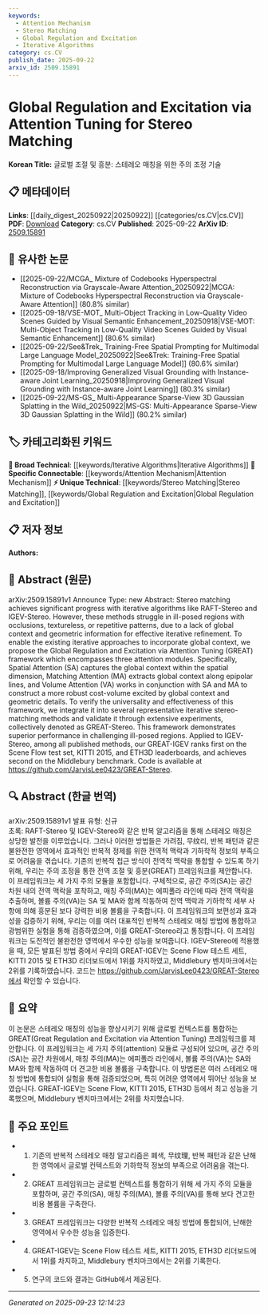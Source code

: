 ```yaml
---
keywords:
  - Attention Mechanism
  - Stereo Matching
  - Global Regulation and Excitation
  - Iterative Algorithms
category: cs.CV
publish_date: 2025-09-22
arxiv_id: 2509.15891
---
```


<!-- KEYWORD_LINKING_METADATA:
{
  "processed_timestamp": "2025-09-23T12:14:23.536845",
  "vocabulary_version": "1.0",
  "selected_keywords": [
    "Attention Mechanism",
    "Stereo Matching",
    "Global Regulation and Excitation",
    "Iterative Algorithms"
  ],
  "rejected_keywords": [],
  "similarity_scores": {
    "Attention Mechanism": 0.8,
    "Stereo Matching": 0.78,
    "Global Regulation and Excitation": 0.85,
    "Iterative Algorithms": 0.65
  },
  "extraction_method": "AI_prompt_based",
  "budget_applied": true,
  "candidates_json": {
    "candidates": [
      {
        "surface": "Attention Tuning",
        "canonical": "Attention Mechanism",
        "aliases": [
          "Attention Tuning"
        ],
        "category": "specific_connectable",
        "rationale": "Attention mechanisms are central to the proposed framework, linking it to existing work on attention-based models.",
        "novelty_score": 0.45,
        "connectivity_score": 0.85,
        "specificity_score": 0.7,
        "link_intent_score": 0.8
      },
      {
        "surface": "Stereo Matching",
        "canonical": "Stereo Matching",
        "aliases": [
          "Stereo Vision",
          "3D Reconstruction"
        ],
        "category": "unique_technical",
        "rationale": "Stereo matching is a specific technique in computer vision, directly relevant to the paper's focus.",
        "novelty_score": 0.7,
        "connectivity_score": 0.65,
        "specificity_score": 0.85,
        "link_intent_score": 0.78
      },
      {
        "surface": "Global Regulation and Excitation",
        "canonical": "Global Regulation and Excitation",
        "aliases": [
          "GREAT Framework"
        ],
        "category": "unique_technical",
        "rationale": "This is a novel framework introduced by the authors, central to their contribution.",
        "novelty_score": 0.8,
        "connectivity_score": 0.6,
        "specificity_score": 0.9,
        "link_intent_score": 0.85
      },
      {
        "surface": "Iterative Algorithms",
        "canonical": "Iterative Algorithms",
        "aliases": [
          "Iterative Methods"
        ],
        "category": "broad_technical",
        "rationale": "Iterative algorithms are a broad concept but are crucial for understanding the context of the paper.",
        "novelty_score": 0.4,
        "connectivity_score": 0.75,
        "specificity_score": 0.5,
        "link_intent_score": 0.65
      }
    ],
    "ban_list_suggestions": [
      "method",
      "experiment",
      "performance"
    ]
  },
  "decisions": [
    {
      "candidate_surface": "Attention Tuning",
      "resolved_canonical": "Attention Mechanism",
      "decision": "linked",
      "scores": {
        "novelty": 0.45,
        "connectivity": 0.85,
        "specificity": 0.7,
        "link_intent": 0.8
      }
    },
    {
      "candidate_surface": "Stereo Matching",
      "resolved_canonical": "Stereo Matching",
      "decision": "linked",
      "scores": {
        "novelty": 0.7,
        "connectivity": 0.65,
        "specificity": 0.85,
        "link_intent": 0.78
      }
    },
    {
      "candidate_surface": "Global Regulation and Excitation",
      "resolved_canonical": "Global Regulation and Excitation",
      "decision": "linked",
      "scores": {
        "novelty": 0.8,
        "connectivity": 0.6,
        "specificity": 0.9,
        "link_intent": 0.85
      }
    },
    {
      "candidate_surface": "Iterative Algorithms",
      "resolved_canonical": "Iterative Algorithms",
      "decision": "linked",
      "scores": {
        "novelty": 0.4,
        "connectivity": 0.75,
        "specificity": 0.5,
        "link_intent": 0.65
      }
    }
  ]
}
-->

# Global Regulation and Excitation via Attention Tuning for Stereo Matching

**Korean Title:** 글로벌 조절 및 흥분: 스테레오 매칭을 위한 주의 조정 기술

## 📋 메타데이터

**Links**: [[daily_digest_20250922|20250922]] [[categories/cs.CV|cs.CV]]
**PDF**: [Download](https://arxiv.org/pdf/2509.15891.pdf)
**Category**: cs.CV
**Published**: 2025-09-22
**ArXiv ID**: [2509.15891](https://arxiv.org/abs/2509.15891)

## 🔗 유사한 논문
- [[2025-09-22/MCGA_ Mixture of Codebooks Hyperspectral Reconstruction via Grayscale-Aware Attention_20250922|MCGA: Mixture of Codebooks Hyperspectral Reconstruction via Grayscale-Aware Attention]] (80.8% similar)
- [[2025-09-18/VSE-MOT_ Multi-Object Tracking in Low-Quality Video Scenes Guided by Visual Semantic Enhancement_20250918|VSE-MOT: Multi-Object Tracking in Low-Quality Video Scenes Guided by Visual Semantic Enhancement]] (80.6% similar)
- [[2025-09-22/See&Trek_ Training-Free Spatial Prompting for Multimodal Large Language Model_20250922|See&Trek: Training-Free Spatial Prompting for Multimodal Large Language Model]] (80.6% similar)
- [[2025-09-18/Improving Generalized Visual Grounding with Instance-aware Joint Learning_20250918|Improving Generalized Visual Grounding with Instance-aware Joint Learning]] (80.3% similar)
- [[2025-09-22/MS-GS_ Multi-Appearance Sparse-View 3D Gaussian Splatting in the Wild_20250922|MS-GS: Multi-Appearance Sparse-View 3D Gaussian Splatting in the Wild]] (80.2% similar)

## 🏷️ 카테고리화된 키워드
**🧠 Broad Technical**: [[keywords/Iterative Algorithms|Iterative Algorithms]]
**🔗 Specific Connectable**: [[keywords/Attention Mechanism|Attention Mechanism]]
**⚡ Unique Technical**: [[keywords/Stereo Matching|Stereo Matching]], [[keywords/Global Regulation and Excitation|Global Regulation and Excitation]]

## 📋 저자 정보

**Authors:** 

## 📄 Abstract (원문)

arXiv:2509.15891v1 Announce Type: new 
Abstract: Stereo matching achieves significant progress with iterative algorithms like RAFT-Stereo and IGEV-Stereo. However, these methods struggle in ill-posed regions with occlusions, textureless, or repetitive patterns, due to a lack of global context and geometric information for effective iterative refinement. To enable the existing iterative approaches to incorporate global context, we propose the Global Regulation and Excitation via Attention Tuning (GREAT) framework which encompasses three attention modules. Specifically, Spatial Attention (SA) captures the global context within the spatial dimension, Matching Attention (MA) extracts global context along epipolar lines, and Volume Attention (VA) works in conjunction with SA and MA to construct a more robust cost-volume excited by global context and geometric details. To verify the universality and effectiveness of this framework, we integrate it into several representative iterative stereo-matching methods and validate it through extensive experiments, collectively denoted as GREAT-Stereo. This framework demonstrates superior performance in challenging ill-posed regions. Applied to IGEV-Stereo, among all published methods, our GREAT-IGEV ranks first on the Scene Flow test set, KITTI 2015, and ETH3D leaderboards, and achieves second on the Middlebury benchmark. Code is available at https://github.com/JarvisLee0423/GREAT-Stereo.

## 🔍 Abstract (한글 번역)

arXiv:2509.15891v1 발표 유형: 신규  
초록: RAFT-Stereo 및 IGEV-Stereo와 같은 반복 알고리즘을 통해 스테레오 매칭은 상당한 발전을 이루었습니다. 그러나 이러한 방법들은 가려짐, 무纹리, 반복 패턴과 같은 불완전한 영역에서 효과적인 반복적 정제를 위한 전역적 맥락과 기하학적 정보의 부족으로 어려움을 겪습니다. 기존의 반복적 접근 방식이 전역적 맥락을 통합할 수 있도록 하기 위해, 우리는 주의 조정을 통한 전역 조절 및 흥분(GREAT) 프레임워크를 제안합니다. 이 프레임워크는 세 가지 주의 모듈을 포함합니다. 구체적으로, 공간 주의(SA)는 공간 차원 내의 전역 맥락을 포착하고, 매칭 주의(MA)는 에피폴라 라인에 따라 전역 맥락을 추출하며, 볼륨 주의(VA)는 SA 및 MA와 함께 작동하여 전역 맥락과 기하학적 세부 사항에 의해 흥분된 보다 강력한 비용 볼륨을 구축합니다. 이 프레임워크의 보편성과 효과성을 검증하기 위해, 우리는 이를 여러 대표적인 반복적 스테레오 매칭 방법에 통합하고 광범위한 실험을 통해 검증하였으며, 이를 GREAT-Stereo라고 통칭합니다. 이 프레임워크는 도전적인 불완전한 영역에서 우수한 성능을 보여줍니다. IGEV-Stereo에 적용했을 때, 모든 발표된 방법 중에서 우리의 GREAT-IGEV는 Scene Flow 테스트 세트, KITTI 2015 및 ETH3D 리더보드에서 1위를 차지하였고, Middlebury 벤치마크에서는 2위를 기록하였습니다. 코드는 https://github.com/JarvisLee0423/GREAT-Stereo에서 확인할 수 있습니다.

## 📝 요약

이 논문은 스테레오 매칭의 성능을 향상시키기 위해 글로벌 컨텍스트를 통합하는 GREAT(Great Regulation and Excitation via Attention Tuning) 프레임워크를 제안합니다. 이 프레임워크는 세 가지 주의(attention) 모듈로 구성되어 있으며, 공간 주의(SA)는 공간 차원에서, 매칭 주의(MA)는 에피폴라 라인에서, 볼륨 주의(VA)는 SA와 MA와 함께 작동하여 더 견고한 비용 볼륨을 구축합니다. 이 방법론은 여러 스테레오 매칭 방법에 통합되어 실험을 통해 검증되었으며, 특히 어려운 영역에서 뛰어난 성능을 보였습니다. GREAT-IGEV는 Scene Flow, KITTI 2015, ETH3D 등에서 최고 성능을 기록했으며, Middlebury 벤치마크에서는 2위를 차지했습니다.

## 🎯 주요 포인트

- 1. 기존의 반복적 스테레오 매칭 알고리즘은 폐색, 무纹理, 반복 패턴과 같은 난해한 영역에서 글로벌 컨텍스트와 기하학적 정보의 부족으로 어려움을 겪는다.
- 2. GREAT 프레임워크는 글로벌 컨텍스트를 통합하기 위해 세 가지 주의 모듈을 포함하며, 공간 주의(SA), 매칭 주의(MA), 볼륨 주의(VA)를 통해 보다 견고한 비용 볼륨을 구축한다.
- 3. GREAT 프레임워크는 다양한 반복적 스테레오 매칭 방법에 통합되어, 난해한 영역에서 우수한 성능을 입증한다.
- 4. GREAT-IGEV는 Scene Flow 테스트 세트, KITTI 2015, ETH3D 리더보드에서 1위를 차지하고, Middlebury 벤치마크에서는 2위를 기록한다.
- 5. 연구의 코드와 결과는 GitHub에서 제공된다.


---

*Generated on 2025-09-23 12:14:23*